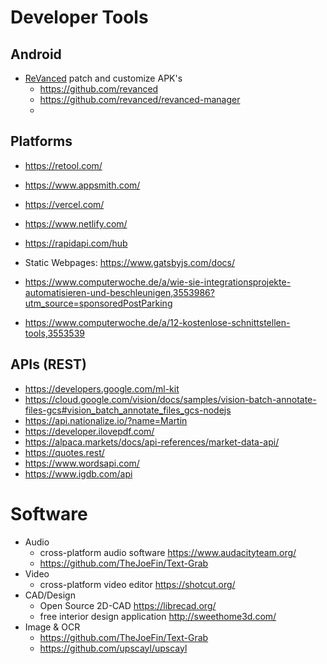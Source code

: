 # Developer Tools

## Android

- [ReVanced](https://revanced.app/) patch and customize APK's
  - https://github.com/revanced
  - https://github.com/revanced/revanced-manager
  - 

## Platforms

- https://retool.com/
- https://www.appsmith.com/
- https://vercel.com/
- https://www.netlify.com/
- https://rapidapi.com/hub
- Static Webpages: https://www.gatsbyjs.com/docs/

- https://www.computerwoche.de/a/wie-sie-integrationsprojekte-automatisieren-und-beschleunigen,3553986?utm_source=sponsoredPostParking
- https://www.computerwoche.de/a/12-kostenlose-schnittstellen-tools,3553539

## APIs (REST)

- https://developers.google.com/ml-kit
- https://cloud.google.com/vision/docs/samples/vision-batch-annotate-files-gcs#vision_batch_annotate_files_gcs-nodejs
- https://api.nationalize.io/?name=Martin
- https://developer.ilovepdf.com/
- https://alpaca.markets/docs/api-references/market-data-api/
- https://quotes.rest/
- https://www.wordsapi.com/
- https://www.igdb.com/api
 
# Software

- Audio
  - cross-platform audio software https://www.audacityteam.org/
  - https://github.com/TheJoeFin/Text-Grab
- Video 
  - cross-platform video editor https://shotcut.org/
- CAD/Design
  - Open Source 2D-CAD https://librecad.org/
  - free interior design application http://sweethome3d.com/
- Image & OCR
  - https://github.com/TheJoeFin/Text-Grab
  - https://github.com/upscayl/upscayl

